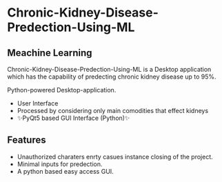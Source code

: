 # Chronic-Kidney-Disease-Predection-Using-ML
## Meachine Learning 

Chronic-Kidney-Disease-Predection-Using-ML is a Desktop application which has the capability of predecting chronic kidney disease up to 95%.

Python-powered Desktop-application.

- User Interface
- Processed by considering only main comodities that effect kidneys
- ✨PyQt5 based GUI Interface (Python)✨

## Features

- Unauthorized charaters enrty casues instance closing of the project.
- Minimal inputs for predection.
- A python based easy access GUI.
